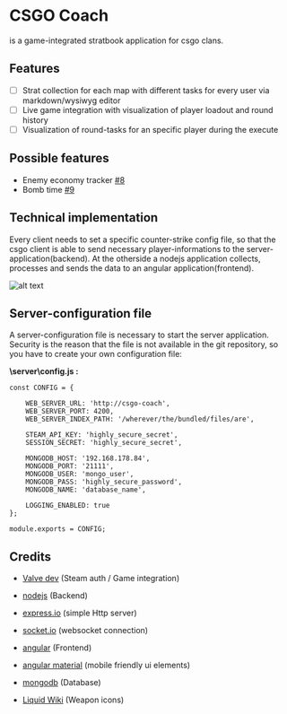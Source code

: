 # CSGO Coach
 is a game-integrated stratbook application for csgo clans.

## Features
- [ ] Strat collection for each map with different tasks for every user via markdown/wysiwyg editor
- [ ] Live game integration with visualization of player loadout and round history
- [ ] Visualization of round-tasks for an specific player during the execute

## Possible features
- Enemy economy tracker [#8](https://github.com/matze6633/csgo-coach/issues/8)
- Bomb time [#9](https://github.com/matze6633/csgo-coach/issues/9)

## Technical implementation
Every client needs to set a specific counter-strike config file, 
so that the csgo client is able to send necessary player-informations to the server-application(backend).
At the otherside a nodejs application collects, processes and sends the data to an angular application(frontend).

![alt text](https://github.com/matze6633/csgo-coach/blob/master/docs/overview.png "tech-overview")

## Server-configuration file
A server-configuration file is necessary to start the server application. Security is the reason that the file is not available in the git repository, so you have to create your own configuration file:

**\server\config.js :**
```
const CONFIG = {
    
    WEB_SERVER_URL: 'http://csgo-coach',
    WEB_SERVER_PORT: 4200,
    WEB_SERVER_INDEX_PATH: '/wherever/the/bundled/files/are',

    STEAM_API_KEY: 'highly_secure_secret',
    SESSION_SECRET: 'highly_secure_secret',

    MONGODB_HOST: '192.168.178.84',
    MONGODB_PORT: '21111',
    MONGODB_USER: 'mongo_user',
    MONGODB_PASS: 'highly_secure_password',
    MONGODB_NAME: 'database_name',
    
    LOGGING_ENABLED: true
};

module.exports = CONFIG;
```

## Credits
- [Valve dev](https://developer.valvesoftware.com/wiki/Main_Page) (Steam auth / Game integration)

- [nodejs](https://nodejs.org/en/) (Backend)
- [express.io](https://expressjs.com/) (simple Http server)
- [socket.io](https://socket.io/) (websocket connection)

- [angular](https://angular.io/) (Frontend)
- [angular material](https://material.angular.io/) (mobile friendly ui elements)

- [mongodb](https://www.mongodb.com/) (Database)

- [Liquid Wiki](http://wiki.teamliquid.net/) (Weapon icons)

